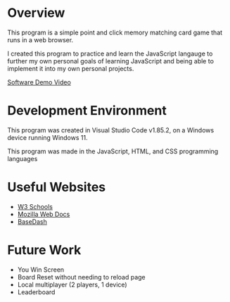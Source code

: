 # Overview

This program is a simple point and click memory matching card game that runs in a web browser.

I created this program to practice and learn the JavaScript langauge to further my own personal goals of learning JavaScript and being able to implement it into my own personal projects.

[Software Demo Video](http://youtube.link.goes.here)

# Development Environment

This program was created in Visual Studio Code v1.85.2, on a Windows device running Windows 11.

This program was made in the JavaScript, HTML, and CSS programming languages

# Useful Websites

- [W3 Schools](https://www.w3schools.com/js/js_syntax.asp)
- [Mozilla Web Docs](https://developer.mozilla.org/en-US/docs/Learn/JavaScript/First_steps/Strings)
- [BaseDash](https://www.basedash.com/blog/how-to-add-an-image-in-an-array-in-javascript)

# Future Work

- You Win Screen
- Board Reset without needing to reload page
- Local multiplayer (2 players, 1 device)
- Leaderboard